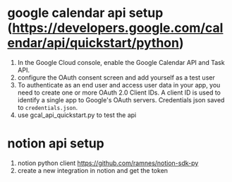 # google calendar api setup (https://developers.google.com/calendar/api/quickstart/python)
1. In the Google Cloud console, enable the Google Calendar API and Task API.
2. configure the OAuth consent screen and add yourself as a test user
3. To authenticate as an end user and access user data in your app, you need to create one or more OAuth 2.0 Client IDs. A client ID is used to identify a single app to Google's OAuth servers. Credentials json saved to `credentials.json`.
3. use gcal_api_quickstart.py to test the api

# notion api setup
1. notion python client https://github.com/ramnes/notion-sdk-py
2. create a new integration in notion and get the token

